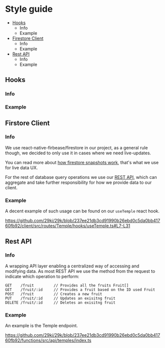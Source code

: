 # Style guide

* [Hooks](#Hooks)
    * Info
    * Example
* [Firestore Client](#Firstore-Client)
    * Info
    * Example
* [Rest API](#Rest-Api)
    * Info
    * Example

## Hooks

### Info
### Example

## Firstore Client

### Info

We use react-native-firbease/firestore in our project, as a general rule though, we decided to only use it in cases where we need live-updates.

You can read more about [how firestore snapshots work](https://rnfirebase.io/firestore/usage#realtime-changes), that's what we use for live data UX.

For the rest of database query operations we use our [REST API](#rest-api), which can aggregate and take further responsibility for how we provide data to our client.

### Example

A decent example of such usage can be found on our `useTemple` react hook.

https://github.com/29ki/29k/blob/237ee21db3cd91990b26ebd0c5da0bb41760fb92/client/src/routes/Temple/hooks/useTemple.ts#L7-L31

## Rest API

### Info

A wrapping API layer enabling a centralized way of accessing and modifying data.
As most REST API we use the method from the request to indicate which operation to perform:

```
GET    /fruit         // Provides all the fruits Fruit[]
GET    /fruit/:id     // Provides a fruit based on the ID used Fruit
POST   /fruit         // Creates a new fruit
PUT    /fruit/:id     // Updates an exisitng fruit
DELETE /fruit/:id     // Deletes an exisitng fruit
```

### Example

An example is the Temple endpoint.

https://github.com/29ki/29k/blob/237ee21db3cd91990b26ebd0c5da0bb41760fb92/functions/src/api/temples/index.ts